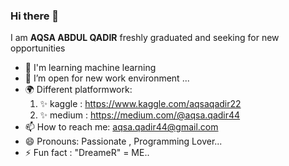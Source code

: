### Hi there 👋

I am <b>AQSA ABDUL QADIR</b> freshly graduated and seeking for new opportunities
- 🏫 I'm learning machine learning
- 👯 I’m open for new work environment ...
- 🌍 Different platformwork: 
    1. ✨ kaggle : https://www.kaggle.com/aqsaqadir22
    2. ✨ medium :  https://medium.com/@aqsa.qadir44 
- 📫 How to reach me: aqsa.qadir44@gmail.com
- 😄 Pronouns: Passionate , Programming Lover...
- ⚡ Fun fact : "DreameR" = ME..


